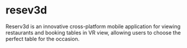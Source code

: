 # resev3d
Reserv3d is an innovative cross-platform mobile application for viewing restaurants and booking tables in VR view, allowing users to choose the perfect table for the occasion.

